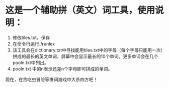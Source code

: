 # 这是一个辅助拼（英文）词工具，使用说明：

1. 修改tiles.txt，保存
2. 在命令行运行./runlex
3. 该工具会在dictionary.txt中寻找能用tiles.txt中的字母（每个字母只能用一次）拼成的最长的英文单词。屏幕中会显示最长的10个单词。更多单词会在几个pooln.txt中列出。
4. pooln.txt 中的n表示还差n个字母即可拼成的单词。

现在，在贪吃虫冒险等拼词游戏中大杀四方吧！
